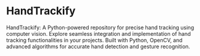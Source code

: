 # HandTrackify
HandTrackify: A Python-powered repository for precise hand tracking using computer vision. Explore seamless integration and implementation of hand tracking functionalities in your projects. Built with Python, OpenCV, and advanced algorithms for accurate hand detection and gesture recognition.
